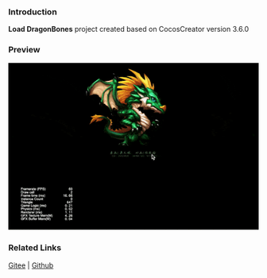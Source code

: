 ### Introduction
**Load DragonBones** project created based on CocosCreator version 3.6.0 

### Preview
![image](../../../gif/202203/2022030401.gif)

### Related Links
[Gitee](https://gitee.com/mirrors_cocos-creator/test-cases-3d/tree/v3.0/assets/cases/dragonbones) | [Github](https://github.com/cocos-creator/test-cases-3d/tree/v3.0/assets/cases/dragonbones)